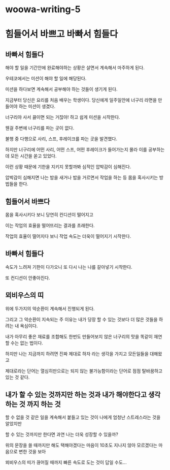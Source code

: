 # woowa-writing-5

# 힘들어서 바쁘고 바빠서 힘들다

## 바빠서 힘들다

해야 할 일을 기간안에 완료해야하는 상황은 살면서 계속해서 마주하게 된다.

우테코에서는 미션이 해야 할 일에 해당된다.

미션을 하다보면 계속해서 공부해야 하는 것들이 생기게 된다.

지금부터 당신은 요리를 처음 배우는 학생이다. 당신에게 일주일안에 너구리 라면을 만들어야 하는 미션이 생겼다.

너구리야 사서 끓이면 되는 거잖아! 하고 쉽게 미션을 시작한다.

웬걸 주변에 너구리를 파는 곳이 없다.

불행 중 다행으로 사리, 스프, 후레이크를 파는 곳을 발견했다.
 
하지만 너구리에 어떤 사리, 어떤 스프, 어떤 후레이크가 들어가는지 몰라 이를 공부하는데 모든 시간을 쏟고 있었다.

이런 상황 때문에 기한을 지키지 못할까봐 심적인 압박감이 심해진다.

압박감이 심해지면 나는 밤을 새거나 밥을 거르면서 작업을 하는 등 몸을 혹사시키는 방법들을 한다.

## 힘들어서 바쁘다

몸을 혹사시키다 보니 당연히 컨디션이 떨어지고

이는 작업의 효율을 떨어뜨리는 결과를 초래한다.

작업의 효율이 떨어지다 보니 작업 속도는 더욱이 떨어지기 시작한다.

## 바빠서 힘들다

속도가 느려져 기한이 다가오니 또 다시 나는 나를 갈아넣기 시작한다.

또 컨디션이 안좋아진다.

## 뫼비우스의 띠

위에 두가지의 악순환이 계속해서 진행되게 된다.

그리고 그 악순환이 지속되는 주 이유는 내가 당장 할 수 있는 것보다 더 많은 것들을 하려는 내 욕심이다.

내가 아무리 좋은 재료를 조합해도 한번도 만들어보지 않은 너구리의 맛을 똑같이 재연할 수는 없는 법이다.

하지만 나는 지금까지 하려면 진짜 제대로 하자 라는 생각을 가지고 모든일들을 대해왔고

제대로라는 단어는 열심히만으로는 되지 않는 불가능함이라는 단어로 점점 탈바꿈하고 있는 것 같다.

## 내가 할 수 있는 것까지만 하는 것과 내가 해야한다고 생각하는 것 까지 하는 것

할 수 없을 것 같은 일을 계속해서 붙들고 있는 것이 나에게 엄청난 스트레스라는 것을 알았지만

할 수 있는 것까지만 한다면 과연 나는 더욱 성장할 수 있을까?

위의 문장을 쓸 때까지만 해도 택해야겠다는 마음이 10초도 지나지 않아 모르겠다는 마음으로 변한 것을 보아 

뫼비우스의 띠가 끊어질 때까지 빠른 속도로 도는 것이 답일 수도...
